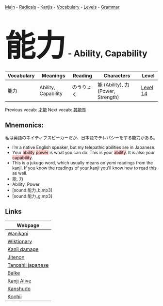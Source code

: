 <style> bigfont {font-size: 100px}</style>
[Main](../README.md) -
[Radicals](../radicals.md) -
[Kanjis](../kanjis.md) -
[Vocabulary](../vocabulary.md) -
[Levels](../levels.md) -
[Grammar](../grammar.md)
# <bigfont> 能力</bigfont> - Ability, Capability 

| Vocabulary | Meanings | Reading | Characters | Level |
| --- | --- | --- | --- | --- |
| 能力 | Ability, Capability | のうりょく |  [能](../kanjis/能.md) (Ability), [力](../kanjis/力.md) (Power, Strength) | [Level 14](../levels/wk_level14.md) |

Previous vocab: [才能](才能.md) Next vocab: [芸能界](芸能界.md) 

## Mnemonics:
私は英語のネイティブスピーカーだが、日本語でテレパシーをする能力がある。
* I’m a native English speaker, but my telepathic abilities are in Japanese.
* Your <span style="background-color:#ffcccb"> ability</span> <span style="background-color:#ffcccb"> power</span> is what you can do. This is your <span style="background-color:#ffcccb"> ability</span>. It is also your <span style="background-color:#ffcccb"> capability</span>.
* This is a jukugo word, which usually means on'yomi readings from the kanji. If you know the readings of your kanji you'll know how to read this as well.
* 能, 力
* Ability, Power
* [sound:能力_b.mp3]
* [sound:能力_g.mp3]


## Links 

| Webpage |
| --- |
| [Wanikani          ](https://www.wanikani.com/kanji/能力) |
| [Wiktionary        ](https://en.wiktionary.org/wiki/能力) |
| [Kanji damage      ](http://www.kanjidamage.com/kanji/search?utf8=✓&q=能力) |
| [Jitenon           ](https://jitenon.com/kanji/能力) |
| [Tanoshii japanese ](https://www.tanoshiijapanese.com/dictionary/kanji.cfm?k=能力) |
| [Baike             ](https://baike.baidu.com/item/能力) |
| [Kanji Alive       ](https://app.kanjialive.com/能力) |
| [Kanshudo          ](https://www.kanshudo.com/searchmn?q=能力) |
| [Koohii            ](https://kanji.koohii.com/study/kanji/能力) |
